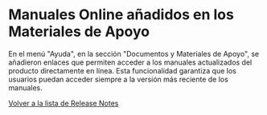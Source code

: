 # Manuales Online añadidos en los Materiales de Apoyo

En el menú "Ayuda", en la sección "Documentos y Materiales de Apoyo", se añadieron enlaces que permiten acceder a los manuales actualizados del producto directamente en línea. Esta funcionalidad garantiza que los usuarios puedan acceder siempre a la versión más reciente de los manuales.

[Volver a la lista de Release Notes](broken-reference)
